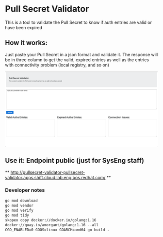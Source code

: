 # Pull Secret Validator

This is a tool to validate the Pull Secret to know if auth entries are valid or have been expired

## How it works:

Just paste your Pull Secret in a json format and validate it.
The response will be in three column to get the valid, expired entries as well as the entries with connectivity problem (local registry, and so on)

![img.png](img.png)


## Use it: Endpoint public (just for SysEng staff)

** http://pullsecret-validator-pullsecret-validator.apps.shift.cloud.lab.eng.bos.redhat.com/ **

### Developer notes

```
go mod download
go mod vendor
go mod verify
go mod tidy
skopeo copy docker://docker.io/golang:1.16 docker://quay.io/amorgant/golang:1.16 --all
CGO_ENABLED=0 GOOS=linux GOARCH=amd64 go build .
```
